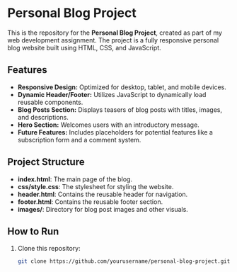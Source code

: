 # Personal Blog Project

This is the repository for the **Personal Blog Project**, created as part of my web development assignment. The project is a fully responsive personal blog website built using HTML, CSS, and JavaScript.

## Features

- **Responsive Design:** Optimized for desktop, tablet, and mobile devices.
- **Dynamic Header/Footer:** Utilizes JavaScript to dynamically load reusable components.
- **Blog Posts Section:** Displays teasers of blog posts with titles, images, and descriptions.
- **Hero Section:** Welcomes users with an introductory message.
- **Future Features:** Includes placeholders for potential features like a subscription form and a comment system.

## Project Structure

- **index.html**: The main page of the blog.
- **css/style.css**: The stylesheet for styling the website.
- **header.html**: Contains the reusable header for navigation.
- **footer.html**: Contains the reusable footer section.
- **images/**: Directory for blog post images and other visuals.

## How to Run

1. Clone this repository:
   ```bash
   git clone https://github.com/yourusername/personal-blog-project.git
